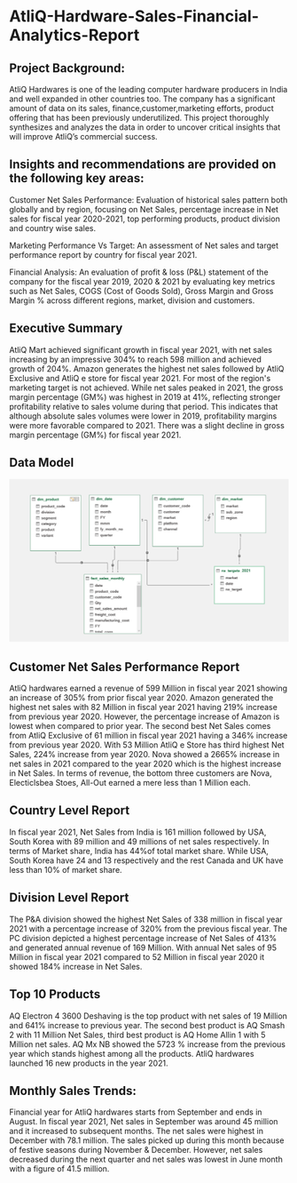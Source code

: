 # AtliQ-Hardware-Sales-Financial-Analytics-Report
## Project Background:
AtliQ Hardwares is one of the leading computer hardware producers in India and well expanded in other countries too. The company has a significant amount of data on its sales, finance,customer,marketing efforts, product offering that has been previously underutilized. This project thoroughly synthesizes and analyzes the data in order to uncover critical insights that will improve AtliQ’s commercial success.  

## Insights and recommendations are provided on the following key areas:
Customer Net Sales Performance: Evaluation of historical sales pattern both globally and by region, focusing on Net Sales, percentage increase in Net sales for fiscal year 2020-2021, top performing products, product division and country wise sales.

Marketing Performance Vs Target: An assessment of Net sales and target performance report by country for fiscal year 2021. 

Financial Analysis: An evaluation of profit & loss (P&L) statement of the company for the fiscal year 2019, 2020 & 2021 by evaluating key metrics such as Net Sales, COGS (Cost of Goods Sold), Gross Margin and Gross Margin %  across different regions, market, division and customers.  

## Executive Summary
AtliQ Mart achieved significant growth in fiscal year 2021, with net sales increasing by an impressive 304% to reach 598 million and achieved growth of 204%. Amazon generates the highest net sales followed by AtliQ Exclusive and AtliQ e store for fiscal year 2021. For most of the region's marketing target is not achieved. While net sales peaked in 2021, the gross margin percentage (GM%) was highest in 2019 at 41%, reflecting stronger profitability relative to sales volume during that period. This indicates that although absolute sales volumes were lower in 2019, profitability margins were more favorable compared to 2021. There was a slight decline in gross margin percentage (GM%) for fiscal year 2021. 

## Data Model
![image alt](https://github.com/SUNNY-GAWANDE/AtliQ-Hardware-Sales-Financial-Analytics-Report/blob/51236fac98205257922bce2c9b6717121fb3c5a7/data%20model.png)

## Customer Net Sales Performance Report

AtliQ hardwares earned a revenue of 599 Million in fiscal year 2021 showing an increase of 305% from prior fiscal year 2020.
Amazon generated the highest net sales with 82 Million in fiscal year 2021 having 219% increase from previous year 2020. However, the percentage increase of Amazon is lowest when compared to prior year.
The second best Net Sales comes from AtliQ Exclusive of 61 million in fiscal year 2021 having a 346% increase from previous year 2020. With 53 Million AtliQ e Store has third highest Net Sales, 224% increase from year 2020.
Nova showed a 2665% increase in net sales in 2021 compared to the year 2020 which is the highest increase in Net Sales.
In terms of revenue, the bottom three customers are Nova, Electiclsbea Stoes, All-Out earned a mere less than 1 Million each.

## Country Level Report
In fiscal year 2021, Net Sales from India is 161 million followed by USA, South Korea with 89 million and 49 millions of net sales respectively. 
In terms of Market share, India has 44%of total market share. While USA, South Korea have 24 and 13 respectively and the rest Canada and UK have less than 10% of market share. 

## Division Level Report
The P&A division showed the highest Net Sales of 338 million in fiscal year 2021 with a percentage increase of 320% from the previous fiscal year. 
The PC division depicted a highest percentage increase of Net Sales of 413% and generated annual revenue of 169 Million. 
With annual Net sales of 95 Million in fiscal year 2021 compared to 52 Million in fiscal year 2020 it showed 184% increase in Net Sales.

## Top 10 Products
AQ Electron 4 3600 Deshaving is the top product with net sales of 19 Million and 641% increase to previous year.
The second best product is AQ Smash 2 with 11 Million Net Sales, third best product is AQ Home Allin 1 with 5 Million net sales. 
AQ Mx NB showed the 5723 % increase from the previous year which stands highest among all the products. 
AtliQ hardwares launched 16 new products in the year 2021.

## Monthly Sales Trends:

Financial year for AtliQ hardwares starts from September and ends in August.
In fiscal year 2021, Net sales in September was around 45 million and it increased to subsequent months. The net sales were highest in  December with 78.1 million. The sales picked up during this month because of festive seasons during November & December. However, net sales decreased during the next quarter and net sales was lowest in June month with a figure of 41.5 million. 
